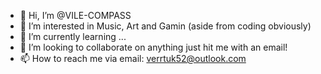 - 👋 Hi, I’m @VILE-COMPASS
- 👀 I’m interested in Music, Art and Gamin (aside from coding obviously)
- 🌱 I’m currently learning ...
- 💞️ I’m looking to collaborate on anything just hit me with an email!
- 📫 How to reach me via email: verrtuk52@outlook.com

<!---
VILE-COMPASS/VILE-COMPASS is a ✨ special ✨ repository because its `README.md` (this file) appears on your GitHub profile.
You can click the Preview link to take a look at your changes.
--->
